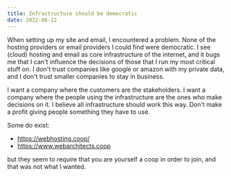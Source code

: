 ```yaml
---
title: Infrastructure should be democratic
date: 2022-06-12
---
```


When setting up my site and email, I encountered a problem. None of the hosting
providers or email providers I could find were democratic. I see (cloud) hosting
and email as core infrastructure of the internet, and it bugs me that I can't
influence the decisions of those that I run my most critical stuff on. I don't
trust companies like google or amazon with my private data, and I don't trust
smaller companies to stay in business.

I want a company where the customers are the stakeholders. I want a company
where the people using the infrastructure are the ones who make decisions on it.
I believe all infrastructure should work this way. Don't make a profit giving
people something they have to use.

Some do exist:

- https://webhosting.coop/
- https://www.webarchitects.coop

but they seem to require that you are yourself a coop in order to join, and that
was not what I wanted.
